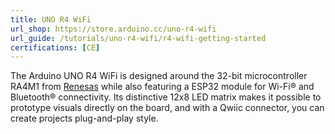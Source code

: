 ```yaml
---
title: UNO R4 WiFi
url_shop: https://store.arduino.cc/uno-r4-wifi
url_guide: /tutorials/uno-r4-wifi/r4-wifi-getting-started
certifications: [CE]
---
```


The Arduino UNO R4 WiFi is designed around the 32-bit microcontroller RA4M1 from [Renesas](https://www.renesas.com/us/en) while also featuring a ESP32 module for Wi-Fi® and Bluetooth® connectivity. Its distinctive 12x8 LED matrix makes it possible to prototype visuals directly on the board, and with a Qwiic connector, you can create projects plug-and-play style.